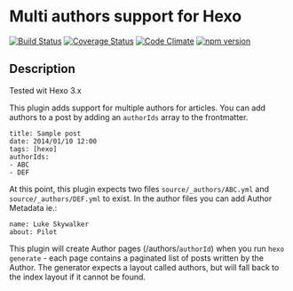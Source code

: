 # Multi authors support for Hexo #

[![Build Status](https://travis-ci.org/nodes-frontend/hexo-multiauthors.svg?branch=master)](https://travis-ci.org/nodes-frontend/hexo-multiauthors) 
[![Coverage Status](https://coveralls.io/repos/github/nodes-frontend/hexo-multiauthors/badge.svg?branch=master)](https://coveralls.io/github/nodes-frontend/hexo-multiauthors?branch=master)
[![Code Climate](https://codeclimate.com/github/nodes-frontend/hexo-multiauthors/badges/gpa.svg)](https://codeclimate.com/github/nodes-frontend/hexo-multiauthors)
[![npm version](https://badge.fury.io/js/hexo-multiauthor.svg)](http://badge.fury.io/js/hexo-multiauthor)

## Description

Tested wit Hexo 3.x
 
This plugin adds support for multiple authors for articles. You can add authors to a post by adding an `authorIds` array to the frontmatter.
 
    title: Sample post
    date: 2014/01/10 12:00
    tags: [hexo]
    authorIds: 
    - ABC
    - DEF
 
At this point, this plugin expects two files `source/_authors/ABC.yml` and `source/_authors/DEF.yml` to exist. In the author files you can add Author Metadata ie.:
  
	name: Luke Skywalker
	about: Pilot
	
This plugin will create Author pages (/authors/`authorId`) when you run `hexo generate` - each page contains a paginated list of posts written by the Author. The generator expects a layout called authors, but will fall back to the index layout if it cannot be found.